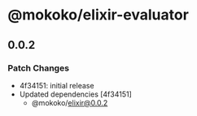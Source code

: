 # @mokoko/elixir-evaluator

## 0.0.2

### Patch Changes

- 4f34151: initial release
- Updated dependencies [4f34151]
  - @mokoko/elixir@0.0.2
